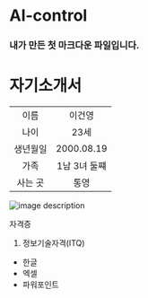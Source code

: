 # AI-control

### 내가 만든 첫 마크다운 파일입니다.

# 자기소개서

|  |  | 
|:---:|:---:|
| 이름 | 이건영 |
| 나이 | 23세 |
| 생년월일 | 2000.08.19 |
| 가족 | 1남 3녀 둘쨰 |
| 사는 곳 | 통영 |

![image description](https://blog.kakaocdn.net/dn/dGJggC/btrd0G9MkgS/23IqLpmYZs03m67I9qYdg1/img.jpg)


자격증
1. 정보기술자격(ITQ)
  * 한글
  * 엑셀
  * 파워포인트
